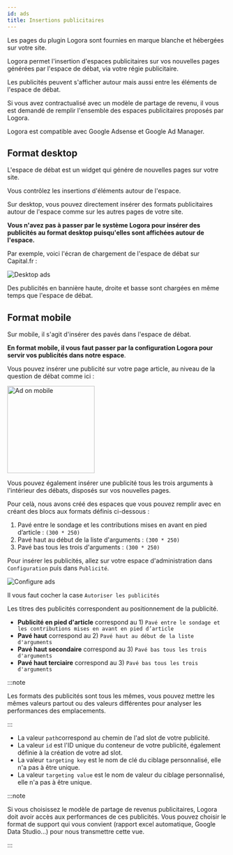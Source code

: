 ```yaml
---
id: ads
title: Insertions publicitaires
---
```


Les pages du plugin Logora sont fournies en marque blanche et hébergées sur votre site.

Logora permet l'insertion d'espaces publicitaires sur vos nouvelles pages générées par l'espace de débat, via votre régie publicitaire. 

Les publicités peuvent s'afficher autour mais aussi entre les éléments de l'espace de débat. 

Si vous avez contractualisé avec un modèle de partage de revenu, il vous est demandé de remplir l'ensemble des espaces publicitaires proposés par Logora.

Logora est compatible avec Google Adsense et Google Ad Manager.

## Format desktop

L'espace de débat est un widget qui génére de nouvelles pages sur votre site. 

Vous contrôlez les insertions d'éléments autour de l'espace. 

Sur desktop, vous pouvez directement insérer des formats publicitaires autour de l'espace comme sur les autres pages de votre site. 

**Vous n'avez pas à passer par le système Logora pour insérer des publicités au format desktop puisqu'elles sont affichées autour de l'espace.**

Par exemple, voici l'écran de chargement de l'espace de débat sur Capital.fr :

![Desktop ads](/img/desktop_ads.png)

Des publicités en bannière haute, droite et basse sont chargées en même temps que l'espace de débat. 

## Format mobile

Sur mobile, il s'agit d'insérer des pavés dans l'espace de débat. 

**En format mobile, il vous faut passer par la configuration Logora pour servir vos publicités dans notre espace**.

Vous pouvez insérer une publicité sur votre page article, au niveau de la question de débat comme ici : 

<img src="/img/article_ad.png" alt="Ad on mobile" width="200"/>

Vous pouvez également insérer une publicité tous les trois arguments à l'intérieur des débats, disposés sur vos nouvelles pages. 

Pour celà, nous avons créé des espaces que vous pouvez remplir avec en créant des blocs aux formats définis ci-dessous : 

1) Pavé entre le sondage et les contributions mises en avant en pied d’article : `(300 * 250)`
2) Pavé haut au début de la liste d'arguments : `(300 * 250)`                        
3) Pavé bas tous les trois d'arguments : `(300 * 250)`

Pour insérer les publicités, allez sur votre espace d'administration dans `Configuration` puis dans `Publicité`.

![Configure ads](/img/configure_ads.png)

Il vous faut cocher la case `Autoriser les publicités`

Les titres des publicités correspondent au positionnement de la publicité. 

- **Publicité en pied d'article** correspond au 1) `Pavé entre le sondage et les contributions mises en avant en pied d’article`
- **Pavé haut** correspond au 2) `Pavé haut au début de la liste d'arguments`
- **Pavé haut secondaire** correspond au 3) `Pavé bas tous les trois d'arguments`
- **Pavé haut terciaire** correspond au 3) `Pavé bas tous les trois d'arguments`

:::note 

Les formats des publicités sont tous les mêmes, vous pouvez mettre les mêmes valeurs partout ou des valeurs différentes pour analyser les performances des emplacements. 

:::

- La valeur `path`correspond au chemin de l'ad slot de votre publicité.
- La valeur `id` est l'ID unique du conteneur de votre publicité, également définie à la création de votre ad slot.
- La valeur `targeting key` est le nom de clé du ciblage personnalisé, elle n'a pas à être unique.
- La valeur `targeting value` est le nom de valeur du ciblage personnalisé, elle n'a pas à être unique.

:::note 

Si vous choisissez le modèle de partage de revenus publicitaires, Logora doit avoir accès aux performances de ces publicités. 
Vous pouvez choisir le format de support qui vous convient (rapport excel automatique, Google Data Studio...) pour nous transmettre cette vue. 

:::
